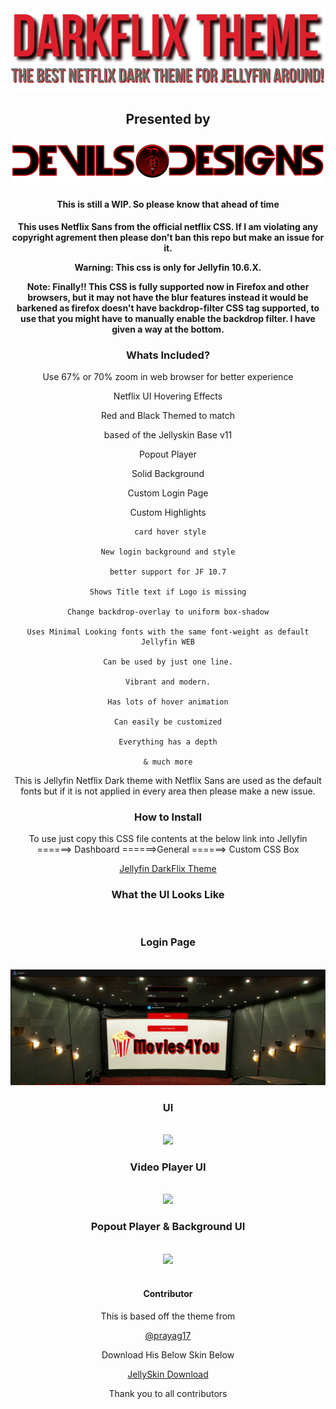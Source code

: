 <div align="center"> 
<img src="https://github.com/DevilsDesigns/Jellyfin-DarkFlix-Theme/blob/main/Logos/Darkflix-with-tagline.png?raw=true">

<h2>Presented by</h2>


<img src="https://github.com/DevilsDesigns/Jellyfin-DarkFlix-Theme/blob/main/Logos/DevilsDesigns-Logo-Github.png?raw=true" height="75" width="500">


<div align="center">
<h4>
 
 **This is still a WIP. So please know that ahead of time**
 
 </h4>
 
 
  **This uses Netflix Sans from the official netflix CSS. If I am violating any copyright agrement then please don't ban this repo but make an issue for it.**
  
  
  **Warning: This css is only for Jellyfin 10.6.X.**
  
  
  **Note: Finally!! This CSS is fully supported now in Firefox and other browsers, but it may not have the blur features instead it would be barkened as firefox doesn't have backdrop-filter CSS tag supported, to use that you might have to manually enable the backdrop filter. I have given a way at the bottom.**
</div>


<div align="center">
<h3>Whats Included?</h3>
 
 
 Use 67% or 70% zoom in web browser for better experience <br>
 
 
 Netflix UI Hovering Effects<br>
 
 
 Red and Black Themed to match<br>
 
 
 based of the Jellyskin Base v11<br>
 
 
 Popout Player<br>
 
 
 Solid Background<br>
 
 
 Custom Login Page
 
 
 Custom Highlights
 
     card hover style

    New login background and style

    better support for JF 10.7

    Shows Title text if Logo is missing

    Change backdrop-overlay to uniform box-shadow

    Uses Minimal Looking fonts with the same font-weight as default Jellyfin WEB

    Can be used by just one line.

    Vibrant and modern.

    Has lots of hover animation

    Can easily be customized

    Everything has a depth
 
    & much more
 
 </div>
  
<div align="center">


This is Jellyfin Netflix Dark theme with Netflix Sans are used as the default fonts but if it is not applied in every area then please make a new issue.


</div>

<div align="center">
<h3>How to Install</h3><div align="center">


To use just copy this CSS file contents at the below link into Jellyfin ======> Dashboard ======>General ======> Custom CSS Box 


[Jellyfin DarkFlix Theme](https://github.com/DevilsDesigns/Jellyfin-DarkFlix-Theme/blob/main/default.css "Custom CSS")
</div>


<div align="center">
<h3 align="ceter" class="animations">What the UI Looks Like</h3><br>
 
 
 <h3>Login Page</h3><br>
  <img src="https://github.com/DevilsDesigns/Jellyfin-DarkFlix-Theme/blob/main/UI-Proof/jellyfin-No-Text-Login.png?raw=true">
 
 
 <h3>UI</h3><br>
  <img src="https://github.com/DevilsDesigns/Jellyfin-DarkFlix-Theme/blob/main/UI-Proof/Netflix%20Dark%20Mode%20Theme.gif?raw=true">
 
 
 <h3> Video Player UI</h3><br>  
  <img src="https://github.com/DevilsDesigns/Jellyfin-Netflix-Dark/blob/main/UI-Proof/Netflix%20Dark%20mode%20Theme%202.gif?raw=tr111ue">
 
 
 <h3>Popout Player & Background UI</h3><br>
 
 
  <img src="https://github.com/DevilsDesigns/Jellyfin-Netflix-Dark/blob/main/UI-Proof/Netflix%20Dark%20Mode%20Theme%203.gif?raw=true">
</div>
<br>  
<div align="center">
<h4>Contributor</h4>    
  This is based off the theme from <br>
 
 [@prayag17](https://github.com/prayag17)    
 
 Download His Below Skin Below <br> 
 
 [JellySkin Download](https://github.com/prayag17/JellySkin/blob/master/default.css)  
 
Thank you to all contributors  
</div>

